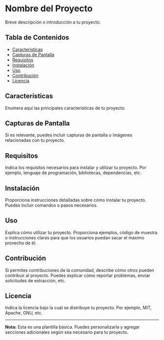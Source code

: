 # Nombre del Proyecto

Breve descripción o introducción a tu proyecto.

## Tabla de Contenidos

- [Características](#características)
- [Capturas de Pantalla](#capturas-de-pantalla)
- [Requisitos](#requisitos)
- [Instalación](#instalación)
- [Uso](#uso)
- [Contribución](#contribución)
- [Licencia](#licencia)

## Características

Enumera aquí las principales características de tu proyecto.

## Capturas de Pantalla

Si es relevante, puedes incluir capturas de pantalla o imágenes relacionadas con tu proyecto.

## Requisitos

Indica los requisitos necesarios para instalar y utilizar tu proyecto. Por ejemplo, lenguaje de programación, bibliotecas, dependencias, etc.

## Instalación

Proporciona instrucciones detalladas sobre cómo instalar tu proyecto. Puedes incluir comandos o pasos necesarios.

## Uso

Explica cómo utilizar tu proyecto. Proporciona ejemplos, código de muestra o instrucciones claras para que los usuarios puedan sacar el máximo provecho de él.

## Contribución

Si permites contribuciones de la comunidad, describe cómo otros pueden contribuir al proyecto. Puedes explicar cómo reportar problemas, enviar solicitudes de extracción, etc.

## Licencia

Indica la licencia bajo la cual se distribuye tu proyecto. Por ejemplo, MIT, Apache, GNU, etc.

---

**Nota:** Esta es una plantilla básica. Puedes personalizarla y agregar secciones adicionales según sea necesario para tu proyecto.
